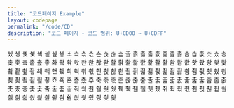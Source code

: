 ```yaml
---
title: "코드페이지 Example"
layout: codepage
permalink: "/code/CD"
description: "코드 페이지 - 코드 범위: U+CD00 ~ U+CDFF"
---
```


<span class="character">촀</span>
<span class="character">촁</span>
<span class="character">촂</span>
<span class="character">촃</span>
<span class="character">촄</span>
<span class="character">촅</span>
<span class="character">촆</span>
<span class="character">촇</span>
<span class="character">초</span>
<span class="character">촉</span>
<span class="character">촊</span>
<span class="character">촋</span>
<span class="character">촌</span>
<span class="character">촍</span>
<span class="character">촎</span>
<span class="character">촏</span>
<span class="character">촐</span>
<span class="character">촑</span>
<span class="character">촒</span>
<span class="character">촓</span>
<span class="character">촔</span>
<span class="character">촕</span>
<span class="character">촖</span>
<span class="character">촗</span>
<span class="character">촘</span>
<span class="character">촙</span>
<span class="character">촚</span>
<span class="character">촛</span>
<span class="character">촜</span>
<span class="character">총</span>
<span class="character">촞</span>
<span class="character">촟</span>
<span class="character">촠</span>
<span class="character">촡</span>
<span class="character">촢</span>
<span class="character">촣</span>
<span class="character">촤</span>
<span class="character">촥</span>
<span class="character">촦</span>
<span class="character">촧</span>
<span class="character">촨</span>
<span class="character">촩</span>
<span class="character">촪</span>
<span class="character">촫</span>
<span class="character">촬</span>
<span class="character">촭</span>
<span class="character">촮</span>
<span class="character">촯</span>
<span class="character">촰</span>
<span class="character">촱</span>
<span class="character">촲</span>
<span class="character">촳</span>
<span class="character">촴</span>
<span class="character">촵</span>
<span class="character">촶</span>
<span class="character">촷</span>
<span class="character">촸</span>
<span class="character">촹</span>
<span class="character">촺</span>
<span class="character">촻</span>
<span class="character">촼</span>
<span class="character">촽</span>
<span class="character">촾</span>
<span class="character">촿</span>
<span class="character">쵀</span>
<span class="character">쵁</span>
<span class="code tofu"></span>
<span class="code tofu"></span>
<span class="character">쵄</span>
<span class="code tofu"></span>
<span class="code tofu"></span>
<span class="code tofu"></span>
<span class="code tofu"></span>
<span class="code tofu"></span>
<span class="code tofu"></span>
<span class="code tofu"></span>
<span class="code tofu"></span>
<span class="code tofu"></span>
<span class="code tofu"></span>
<span class="code tofu"></span>
<span class="code tofu"></span>
<span class="code tofu"></span>
<span class="code tofu"></span>
<span class="code tofu"></span>
<span class="character">쵔</span>
<span class="code tofu"></span>
<span class="code tofu"></span>
<span class="code tofu"></span>
<span class="code tofu"></span>
<span class="code tofu"></span>
<span class="code tofu"></span>
<span class="code tofu"></span>
<span class="character">최</span>
<span class="character">쵝</span>
<span class="character">쵞</span>
<span class="character">쵟</span>
<span class="character">쵠</span>
<span class="character">쵡</span>
<span class="character">쵢</span>
<span class="character">쵣</span>
<span class="character">쵤</span>
<span class="character">쵥</span>
<span class="character">쵦</span>
<span class="character">쵧</span>
<span class="character">쵨</span>
<span class="character">쵩</span>
<span class="character">쵪</span>
<span class="character">쵫</span>
<span class="character">쵬</span>
<span class="character">쵭</span>
<span class="character">쵮</span>
<span class="character">쵯</span>
<span class="character">쵰</span>
<span class="character">쵱</span>
<span class="character">쵲</span>
<span class="character">쵳</span>
<span class="character">쵴</span>
<span class="character">쵵</span>
<span class="character">쵶</span>
<span class="character">쵷</span>
<span class="character">쵸</span>
<span class="character">쵹</span>
<span class="code tofu"></span>
<span class="code tofu"></span>
<span class="character">쵼</span>
<span class="code tofu"></span>
<span class="code tofu"></span>
<span class="code tofu"></span>
<span class="code tofu"></span>
<span class="code tofu"></span>
<span class="code tofu"></span>
<span class="code tofu"></span>
<span class="code tofu"></span>
<span class="code tofu"></span>
<span class="code tofu"></span>
<span class="code tofu"></span>
<span class="character">춈</span>
<span class="code tofu"></span>
<span class="code tofu"></span>
<span class="code tofu"></span>
<span class="character">춌</span>
<span class="code tofu"></span>
<span class="code tofu"></span>
<span class="code tofu"></span>
<span class="code tofu"></span>
<span class="code tofu"></span>
<span class="code tofu"></span>
<span class="code tofu"></span>
<span class="character">추</span>
<span class="character">축</span>
<span class="character">춖</span>
<span class="character">춗</span>
<span class="character">춘</span>
<span class="character">춙</span>
<span class="character">춚</span>
<span class="character">춛</span>
<span class="character">출</span>
<span class="character">춝</span>
<span class="character">춞</span>
<span class="character">춟</span>
<span class="character">춠</span>
<span class="character">춡</span>
<span class="character">춢</span>
<span class="character">춣</span>
<span class="character">춤</span>
<span class="character">춥</span>
<span class="character">춦</span>
<span class="character">춧</span>
<span class="character">춨</span>
<span class="character">충</span>
<span class="character">춪</span>
<span class="character">춫</span>
<span class="character">춬</span>
<span class="character">춭</span>
<span class="character">춮</span>
<span class="character">춯</span>
<span class="character">춰</span>
<span class="character">춱</span>
<span class="code tofu"></span>
<span class="code tofu"></span>
<span class="character">춴</span>
<span class="code tofu"></span>
<span class="code tofu"></span>
<span class="code tofu"></span>
<span class="character">춸</span>
<span class="code tofu"></span>
<span class="code tofu"></span>
<span class="code tofu"></span>
<span class="code tofu"></span>
<span class="code tofu"></span>
<span class="code tofu"></span>
<span class="code tofu"></span>
<span class="code tofu"></span>
<span class="code tofu"></span>
<span class="code tofu"></span>
<span class="character">췃</span>
<span class="character">췄</span>
<span class="code tofu"></span>
<span class="code tofu"></span>
<span class="code tofu"></span>
<span class="code tofu"></span>
<span class="code tofu"></span>
<span class="code tofu"></span>
<span class="code tofu"></span>
<span class="character">췌</span>
<span class="character">췍</span>
<span class="code tofu"></span>
<span class="code tofu"></span>
<span class="character">췐</span>
<span class="code tofu"></span>
<span class="code tofu"></span>
<span class="code tofu"></span>
<span class="character">췔</span>
<span class="code tofu"></span>
<span class="code tofu"></span>
<span class="code tofu"></span>
<span class="code tofu"></span>
<span class="code tofu"></span>
<span class="code tofu"></span>
<span class="code tofu"></span>
<span class="code tofu"></span>
<span class="code tofu"></span>
<span class="code tofu"></span>
<span class="character">췟</span>
<span class="character">췠</span>
<span class="code tofu"></span>
<span class="code tofu"></span>
<span class="code tofu"></span>
<span class="code tofu"></span>
<span class="code tofu"></span>
<span class="code tofu"></span>
<span class="code tofu"></span>
<span class="character">취</span>
<span class="character">췩</span>
<span class="character">췪</span>
<span class="character">췫</span>
<span class="character">췬</span>
<span class="character">췭</span>
<span class="character">췮</span>
<span class="character">췯</span>
<span class="character">췰</span>
<span class="character">췱</span>
<span class="character">췲</span>
<span class="character">췳</span>
<span class="character">췴</span>
<span class="character">췵</span>
<span class="character">췶</span>
<span class="character">췷</span>
<span class="character">췸</span>
<span class="character">췹</span>
<span class="character">췺</span>
<span class="character">췻</span>
<span class="character">췼</span>
<span class="character">췽</span>
<span class="character">췾</span>
<span class="character">췿</span>